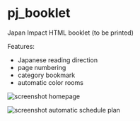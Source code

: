 # pj_booklet
Japan Impact HTML booklet (to be printed)

Features:
- Japanese reading direction
- page numbering
- category bookmark
- automatic color rooms

![screenshot homepage](https://i.imgur.com/YxbjFle.png)

![screenshot automatic schedule plan](https://i.imgur.com/4A87dBp.jpg)
